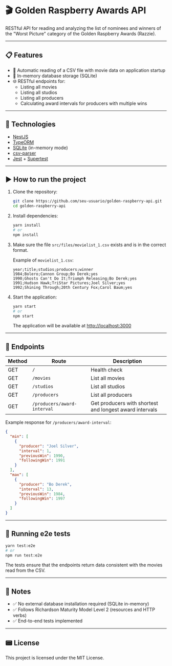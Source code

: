 # 🎬 Golden Raspberry Awards API

RESTful API for reading and analyzing the list of nominees and winners of the "Worst Picture" category of the Golden Raspberry Awards (Razzie).

---

## 📋 Features

- 📅 Automatic reading of a CSV file with movie data on application startup
- 🧠 In-memory database storage (SQLite)
- 🌐 RESTful endpoints for:
  - Listing all movies
  - Listing all studios
  - Listing all producers
  - Calculating award intervals for producers with multiple wins

---

## 🚀 Technologies

- [NestJS](https://nestjs.com/)
- [TypeORM](https://typeorm.io/)
- [SQLite](https://www.sqlite.org/index.html) (in-memory mode)
- [csv-parser](https://www.npmjs.com/package/csv-parser)
- [Jest](https://jestjs.io/) + [Supertest](https://www.npmjs.com/package/supertest)

---

## ▶️ How to run the project

1. Clone the repository:

   ```bash
   git clone https://github.com/seu-usuario/golden-raspberry-api.git
   cd golden-raspberry-api
   ```

2. Install dependencies:

   ```bash
   yarn install
   # or
   npm install
   ```

3. Make sure the file `src/files/movielist_1.csv` exists and is in the correct format.

   Example of `movielist_1.csv`:

   ```csv
   year;title;studios;producers;winner
   1984;Bolero;Cannon Group;Bo Derek;yes
   1990;Ghosts Can't Do It;Triumph Releasing;Bo Derek;yes
   1991;Hudson Hawk;TriStar Pictures;Joel Silver;yes
   1992;Shining Through;20th Century Fox;Carol Baum;yes
   ```

4. Start the application:

   ```bash
   yarn start
   # or
   npm start
   ```

   The application will be available at [http://localhost:3000](http://localhost:3000)

---

## 📡 Endpoints

| Method | Route                       | Description                                             |
| ------ | --------------------------- | ------------------------------------------------------- |
| GET    | `/`                         | Health check                                            |
| GET    | `/movies`                   | List all movies                                         |
| GET    | `/studios`                  | List all studios                                        |
| GET    | `/producers`                | List all producers                                      |
| GET    | `/producers/award-interval` | Get producers with shortest and longest award intervals |

Example response for `/producers/award-interval`:

```json
{
  "min": [
    {
      "producer": "Joel Silver",
      "interval": 1,
      "previousWin": 1990,
      "followingWin": 1991
    }
  ],
  "max": [
    {
      "producer": "Bo Derek",
      "interval": 13,
      "previousWin": 1984,
      "followingWin": 1997
    }
  ]
}
```

---

## 🧰 Running e2e tests

```bash
yarn test:e2e
# or
npm run test:e2e
```

The tests ensure that the endpoints return data consistent with the movies read from the CSV.

---

## 📌 Notes

- ✅ No external database installation required (SQLite in-memory)
- ✅ Follows Richardson Maturity Model Level 2 (resources and HTTP verbs)
- ✅ End-to-end tests implemented

---

## 📟 License

This project is licensed under the MIT License.
